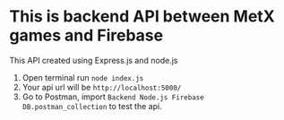 # This is backend API between MetX games and Firebase

This API created using Express.js and node.js

1. Open terminal run `node index.js`
2. Your api url will be `http://localhost:5000/`
3. Go to Postman, import `Backend Node.js Firebase DB.postman_collection` to test the api.

